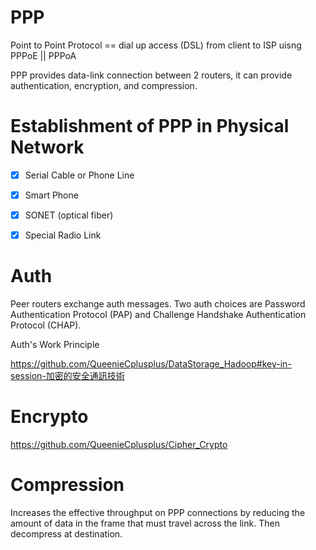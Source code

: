 # PPP
Point to Point Protocol == dial up access (DSL) from client to ISP uisng PPPoE || PPPoA

PPP provides data-link connection between 2 routers, it can provide authentication, encryption, and compression.

# Establishment of PPP in Physical Network

- [x] Serial Cable or Phone Line

- [x] Smart Phone

- [x] SONET (optical fiber)

- [x] Special Radio Link

# Auth

Peer routers exchange auth messages. Two auth choices are Password Authentication Protocol (PAP) and Challenge Handshake Authentication Protocol (CHAP). 

Auth's Work Principle

https://github.com/QueenieCplusplus/DataStorage_Hadoop#key-in-session-加密的安全通訊技術


# Encrypto 

https://github.com/QueenieCplusplus/Cipher_Crypto

# Compression

Increases the effective throughput on PPP connections by reducing the amount of data in the frame that must travel across the link. Then decompress at destination.
